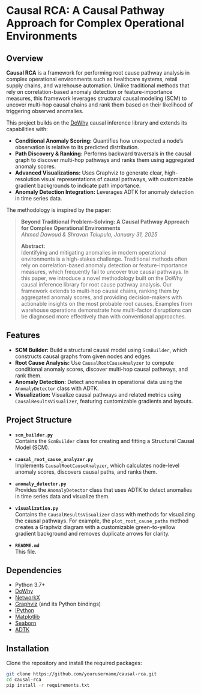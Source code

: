 # Causal RCA: A Causal Pathway Approach for Complex Operational Environments

## Overview

**Causal RCA** is a framework for performing root cause pathway analysis in complex operational environments such as healthcare systems, retail supply chains, and warehouse automation. Unlike traditional methods that rely on correlation-based anomaly detection or feature-importance measures, this framework leverages structural causal modeling (SCM) to uncover multi-hop causal chains and rank them based on their likelihood of triggering observed anomalies.

This project builds on the [DoWhy](https://github.com/py-why/dowhy) causal inference library and extends its capabilities with:
- **Conditional Anomaly Scoring:** Quantifies how unexpected a node’s observation is relative to its predicted distribution.
- **Path Discovery & Ranking:** Performs backward traversals in the causal graph to discover multi-hop pathways and ranks them using aggregated anomaly scores.
- **Advanced Visualizations:** Uses Graphviz to generate clear, high-resolution visual representations of causal pathways, with customizable gradient backgrounds to indicate path importance.
- **Anomaly Detection Integration:** Leverages ADTK for anomaly detection in time series data.

The methodology is inspired by the paper:

> **Beyond Traditional Problem-Solving: A Causal Pathway Approach for Complex Operational Environments**  
> *Ahmed Dawoud & Shravan Talupula, January 31, 2025*  
>  
> **Abstract:**  
> Identifying and mitigating anomalies in modern operational environments is a high-stakes challenge. Traditional methods often rely on correlation-based anomaly detection or feature-importance measures, which frequently fail to uncover true causal pathways. In this paper, we introduce a novel methodology built on the DoWhy causal inference library for root cause pathway analysis. Our framework extends to multi-hop causal chains, ranking them by aggregated anomaly scores, and providing decision-makers with actionable insights on the most probable root causes. Examples from warehouse operations demonstrate how multi-factor disruptions can be diagnosed more effectively than with conventional approaches.

## Features

- **SCM Builder:** Build a structural causal model using `ScmBuilder`, which constructs causal graphs from given nodes and edges.
- **Root Cause Analysis:** Use `CausalRootCauseAnalyzer` to compute conditional anomaly scores, discover multi-hop causal pathways, and rank them.
- **Anomaly Detection:** Detect anomalies in operational data using the `AnomalyDetector` class with ADTK.
- **Visualization:** Visualize causal pathways and related metrics using `CausalResultsVisualizer`, featuring customizable gradients and layouts.

## Project Structure

- **`scm_builder.py`**  
  Contains the `ScmBuilder` class for creating and fitting a Structural Causal Model (SCM).

- **`causal_root_cause_analyzer.py`**  
  Implements `CausalRootCauseAnalyzer`, which calculates node-level anomaly scores, discovers causal paths, and ranks them.

- **`anomaly_detector.py`**  
  Provides the `AnomalyDetector` class that uses ADTK to detect anomalies in time series data and visualize them.

- **`visualization.py`**  
  Contains the `CausalResultsVisualizer` class with methods for visualizing the causal pathways. For example, the `plot_root_cause_paths` method creates a Graphviz diagram with a customizable green-to-yellow gradient background and removes duplicate arrows for clarity.

- **`README.md`**  
  This file.

## Dependencies

- Python 3.7+
- [DoWhy](https://github.com/py-why/dowhy)
- [NetworkX](https://networkx.org/)
- [Graphviz](https://graphviz.org/) (and its Python bindings)
- [IPython](https://ipython.org/)
- [Matplotlib](https://matplotlib.org/)
- [Seaborn](https://seaborn.pydata.org/)
- [ADTK](https://github.com/arundo/adtk)

## Installation

Clone the repository and install the required packages:

```bash
git clone https://github.com/yourusername/causal-rca.git
cd causal-rca
pip install -r requirements.txt
